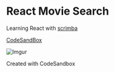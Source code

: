 # React Movie Search

Learning React with [scrimba](https://scrimba.com/course/greactmovie)

[CodeSandBox](https://codesandbox.io/s/github/ezzep66/react-movie-search)

![Imgur](https://i.imgur.com/UudbkmI.png)

Created with CodeSandbox
